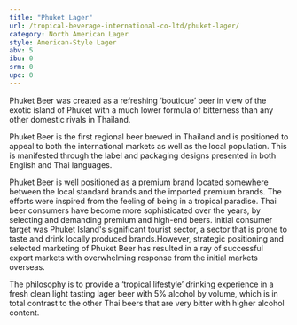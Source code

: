 ```yaml
---
title: "Phuket Lager"
url: /tropical-beverage-international-co-ltd/phuket-lager/
category: North American Lager
style: American-Style Lager
abv: 5
ibu: 0
srm: 0
upc: 0
---
```

Phuket Beer was created as a refreshing ‘boutique’ beer in view of the exotic island of Phuket with a much lower formula of bitterness than any other domestic rivals in Thailand.

Phuket Beer is the first regional beer brewed in Thailand and is positioned to appeal to both the international markets as well as the local population. This is manifested through the label and packaging designs presented in both English and Thai languages.

Phuket Beer is well positioned as a premium brand located somewhere between the local standard brands and the imported premium brands. The efforts were inspired from the feeling of being in a tropical paradise. Thai beer consumers have become more sophisticated over the years, by selecting and demanding premium and high-end beers. initial consumer target was Phuket Island's significant tourist sector, a sector that is prone to taste and drink locally produced brands.However, strategic positioning and selected marketing of Phuket Beer has resulted in a ray of successful export markets with overwhelming response from the initial markets overseas.

The philosophy is to provide a ‘tropical lifestyle’ drinking experience in a fresh clean light tasting lager beer with 5% alcohol by volume, which is in total contrast to the other Thai beers that are very bitter with higher alcohol content.
